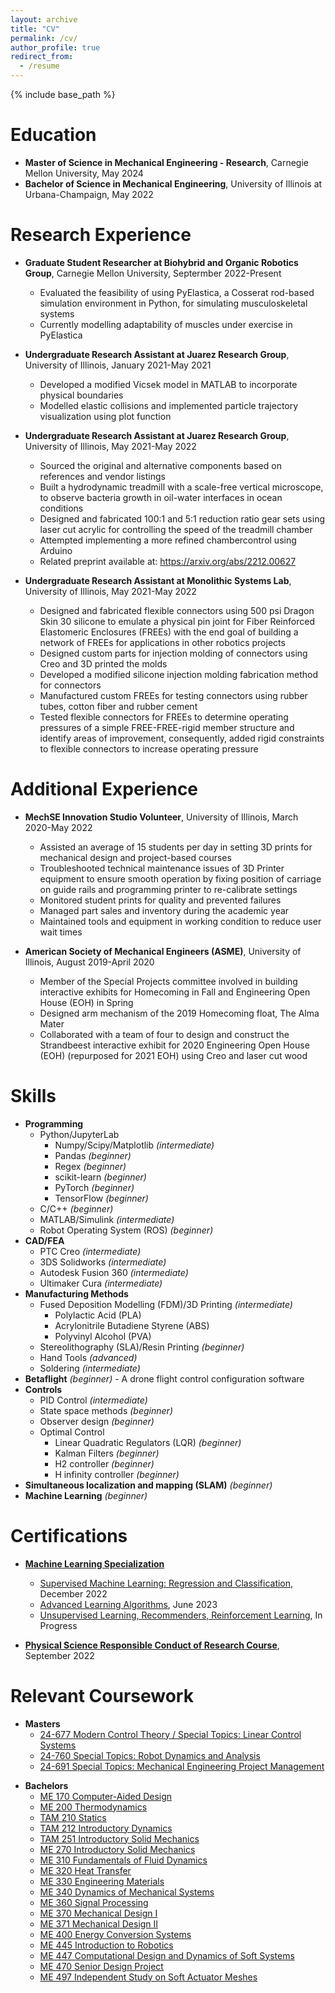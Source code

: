 ```yaml
---
layout: archive
title: "CV"
permalink: /cv/
author_profile: true
redirect_from:
  - /resume
---
```


{% include base_path %}

Education
======
* **Master of Science in Mechanical Engineering - Research**, Carnegie Mellon University, May 2024
* **Bachelor of Science in Mechanical Engineering**, University of Illinois at Urbana-Champaign, May 2022


Research Experience
======
* **Graduate Student Researcher at Biohybrid and Organic Robotics Group**, Carnegie Mellon University, Septermber 2022-Present
  * Evaluated the feasibility of using PyElastica, a Cosserat rod-based simulation environment in Python, for simulating musculoskeletal systems
  * Currently modelling adaptability of muscles under exercise in PyElastica

* **Undergraduate Research Assistant at Juarez Research Group**, University of Illinois, January 2021-May 2021
  * Developed a modified Vicsek model in MATLAB to incorporate physical boundaries
  * Modelled elastic collisions and implemented particle trajectory visualization using plot function

* **Undergraduate Research Assistant at Juarez Research Group**, University of Illinois, May 2021-May 2022
  * Sourced the original and alternative components based on references and vendor listings
  * Built a hydrodynamic treadmill with a scale-free vertical microscope, to observe bacteria growth in oil-water interfaces in ocean conditions
  * Designed and fabricated 100:1 and 5:1 reduction ratio gear sets using laser cut acrylic for controlling the speed of the treadmill chamber
  * Attempted implementing a more refined chambercontrol using Arduino
  * Related preprint available at: https://arxiv.org/abs/2212.00627

* **Undergraduate Research Assistant at Monolithic Systems Lab**, University of Illinois, May 2021-May 2022
  * Designed and fabricated flexible connectors using 500 psi Dragon Skin 30 silicone to emulate a physical pin joint for Fiber Reinforced Elastomeric Enclosures (FREEs) with the end goal of building a network of FREEs for applications in other robotics projects
  * Designed custom parts for injection molding of connectors using Creo and 3D printed the molds
  * Developed a modified silicone injection molding fabrication method for connectors
  * Manufactured custom FREEs for testing connectors using rubber tubes, cotton fiber and rubber cement
  * Tested flexible connectors for FREEs to determine operating pressures of a simple FREE-FREE-rigid member structure and identify areas of improvement, consequently, added rigid constraints to flexible connectors to increase operating pressure


Additional Experience
======
* **MechSE Innovation Studio Volunteer**, University of Illinois, March 2020-May 2022
  * Assisted an average of 15 students per day in setting 3D prints for mechanical design and project-based courses
  * Troubleshooted technical maintenance issues of 3D Printer equipment to ensure smooth operation by fixing position of carriage on guide rails and programming printer to re-calibrate settings 
  * Monitored student prints for quality and prevented failures
  * Managed part sales and inventory during the academic year
  * Maintained tools and equipment in working condition to reduce user wait times

* **American Society of Mechanical Engineers (ASME)**, University of Illinois, August 2019-April 2020
  * Member of the Special Projects committee involved in building interactive exhibits for Homecoming in Fall and Engineering Open House (EOH) in Spring
  * Designed arm mechanism of the 2019 Homecoming float, The Alma Mater
  * Collaborated with a team of four to design and construct the Strandbeest interactive exhibit for 2020 Engineering Open House (EOH) (repurposed for 2021 EOH) using Creo and laser cut wood

<!---
* **Illinois Formula Electric**, University of Illinois, August 2019-December 2019
  * Part of the Aerodynamics and Composites subsystem
  * Used ANSYS to work on aerodynamics of front and rear wings of 2020 car and improve aerodynamic performance accordingly
  * Assisted in fabrication and assembly of front and rear spoilers
--->


Skills
======
* <b>Programming</b>
  * Python/JupyterLab
    * Numpy/Scipy/Matplotlib <i>(intermediate)</i>
    * Pandas <i>(beginner)</i>
    * Regex <i>(beginner)</i>
    * scikit-learn <i>(beginner)</i>
    * PyTorch <i>(beginner)</i>
    * TensorFlow <i>(beginner)</i>
  * C/C++ <i>(beginner)</i>
  * MATLAB/Simulink <i>(intermediate)</i>
  * Robot Operating System (ROS) <i>(beginner)</i>
* <b>CAD/FEA</b>
  * PTC Creo <i>(intermediate)</i>
  * 3DS Solidworks <i>(intermediate)</i>
  * Autodesk Fusion 360 <i>(intermediate)</i>
  * Ultimaker Cura <i>(intermediate)</i>
* <b>Manufacturing Methods</b>
  * Fused Deposition Modelling (FDM)/3D Printing <i>(intermediate)</i>
    * Polylactic Acid (PLA)
    * Acrylonitrile Butadiene Styrene (ABS)
    * Polyvinyl Alcohol (PVA)
  * Stereolithography (SLA)/Resin Printing <i>(beginner)</i>
  * Hand Tools <i>(advanced)</i>
  * Soldering <i>(intermediate)</i>
* <b>Betaflight</b> <i>(beginner)</i> - A drone flight control configuration software
* <b>Controls</b>
  * PID Control <i>(intermediate)</i>
  * State space methods <i>(beginner)</i>
  * Observer design <i>(beginner)</i>
  * Optimal Control
    * Linear Quadratic Regulators (LQR) <i>(beginner)</i>
    * Kalman Filters <i>(beginner)</i>
    * H2 controller <i>(beginner)</i>
    * H infinity controller <i>(beginner)</i>
* <b>Simultaneous localization and mapping (SLAM)</b> <i>(beginner)</i>
* <b>Machine Learning</b> <i>(beginner)</i>

<!---
* <b>Engineering Equation Solver (EES)</b> <i>(intermediate)</i>
--->


Certifications
======
* <a href="https://www.coursera.org/specializations/machine-learning-introduction" target="_blank"><b>Machine Learning Specialization</b></a>
  * <a href="https://coursera.org/share/899fae03d60b723c35f679eefcc0d6f5" target="_blank">Supervised Machine Learning: Regression and Classification</a>, December 2022
  * <a href="https://coursera.org/share/efbad259c2e34ea281db03c1aa9c67cd" target="_blank">Advanced Learning Algorithms</a>, June 2023
  * <a href="https://www.coursera.org/learn/unsupervised-learning-recommenders-reinforcement-learning" target="_blank">Unsupervised Learning, Recommenders, Reinforcement Learning</a>, In Progress

* <a href="https://www.citiprogram.org/verify/?w091e9199-0fb3-4cd2-bec1-ed5df8ce3e80-50588328" target="_blank"><b>Physical Science Responsible Conduct of Research Course</b></a>, September 2022

Relevant Coursework
======
* **Masters**
  * <a href="https://www.meche.engineering.cmu.edu/education/courses/24-677.html" target="_blank">24-677 Modern Control Theory / Special Topics: Linear Control Systems</a>
  * <a href="https://www.andrew.cmu.edu/user/amj1/classes/robotdynamics.html" target="_blank">24-760 Special Topics: Robot Dynamics and Analysis</a>
  * <a href="https://www.meche.engineering.cmu.edu/education/courses/24-691.html" target="_blank">24-691 Special Topics: Mechanical Engineering Project Management</a>

<!---
  * <a href="https://www.meche.engineering.cmu.edu/education/courses/24-773.html" target="_blank">24-773 Special Topics: Multivariable Linear Control</a> -**In Progress**
--->
  
* **Bachelors**
  * <a href="https://mechse.illinois.edu/graduate/graduate-course-offerings/ME170" target="_blank">ME 170	Computer-Aided Design</a>
  * <a href="https://mechse.illinois.edu/graduate/graduate-course-offerings/ME200" target="_blank">ME 200	Thermodynamics</a>
  * <a href="https://mechse.illinois.edu/graduate/graduate-course-offerings/TAM210" target="_blank">TAM 210	Statics</a>
  * <a href="https://mechse.illinois.edu/graduate/graduate-course-offerings/TAM212" target="_blank">TAM 212	Introductory Dynamics</a>
  * <a href="https://mechse.illinois.edu/graduate/graduate-course-offerings/TAM251" target="_blank">TAM 251	Introductory Solid Mechanics</a>
  * <a href="https://mechse.illinois.edu/graduate/graduate-course-offerings/ME270" target="_blank">ME 270	Introductory Solid Mechanics</a>
  * <a href="https://mechse.illinois.edu/graduate/graduate-course-offerings/ME310" target="_blank">ME 310	Fundamentals of Fluid Dynamics</a>
  * <a href="https://mechse.illinois.edu/graduate/graduate-course-offerings/ME320" target="_blank">ME 320	Heat Transfer</a>
  * <a href="https://mechse.illinois.edu/graduate/graduate-course-offerings/ME330" target="_blank">ME 330	Engineering Materials</a>
  * <a href="https://mechse.illinois.edu/graduate/graduate-course-offerings/ME340" target="_blank">ME 340	Dynamics of Mechanical Systems</a>
  * <a href="https://mechse.illinois.edu/graduate/graduate-course-offerings/ME360" target="_blank">ME 360	Signal Processing</a>
  * <a href="https://mechse.illinois.edu/graduate/graduate-course-offerings/ME370" target="_blank">ME 370	Mechanical Design I</a>
  * <a href="https://mechse.illinois.edu/graduate/graduate-course-offerings/ME371" target="_blank">ME 371	Mechanical Design II</a>
  * <a href="https://mechse.illinois.edu/graduate/graduate-course-offerings/ME400" target="_blank">ME 400	Energy Conversion Systems</a>
  * <a href="https://mechse.illinois.edu/graduate/graduate-course-offerings/ME445" target="_blank">ME 445	Introduction to Robotics</a>
  * <a href="https://mechse.illinois.edu/graduate/graduate-course-offerings/ME447" target="_blank">ME 447	Computational Design and Dynamics of Soft Systems</a>
  * <a href="https://mechse.illinois.edu/graduate/graduate-course-offerings/ME470" target="_blank">ME 470	Senior Design Project</a>
  * <a href="https://mechse.illinois.edu/graduate/graduate-course-offerings/ME497" target="_blank">ME 497	Independent Study on Soft Actuator Meshes</a>

<!--
-**In Progress**
-->

